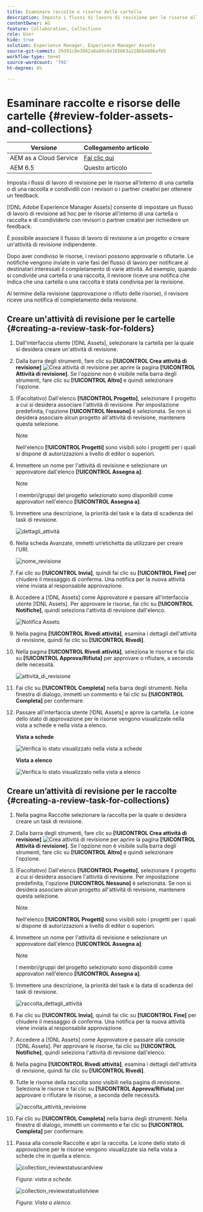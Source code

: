 ```yaml
---
title: Esaminare raccolte e risorse delle cartelle
description: Imposta i flussi di lavoro di revisione per le risorse all’interno di una cartella o di una raccolta e condividili con i revisori o i partner creativi per ottenere un feedback.
contentOwner: AG
feature: Collaboration, Collections
role: User
hide: true
solution: Experience Manager, Experience Manager Assets
source-git-commit: 29391c8e3042a8a04c64165663a228bb4886afb5
workflow-type: tm+mt
source-wordcount: '791'
ht-degree: 6%

---
```


# Esaminare raccolte e risorse delle cartelle {#review-folder-assets-and-collections}

| Versione | Collegamento articolo |
| -------- | ---------------------------- |
| AEM as a Cloud Service | [Fai clic qui](https://experienceleague.adobe.com/docs/experience-manager-cloud-service/content/assets/manage/bulk-approval.html?lang=en) |
| AEM 6.5 | Questo articolo |

Imposta i flussi di lavoro di revisione per le risorse all’interno di una cartella o di una raccolta e condividili con i revisori o i partner creativi per ottenere un feedback.

[!DNL Adobe Experience Manager Assets] consente di impostare un flusso di lavoro di revisione ad hoc per le risorse all&#39;interno di una cartella o raccolta e di condividerlo con revisori o partner creativi per richiedere un feedback.

È possibile associare il flusso di lavoro di revisione a un progetto o creare un&#39;attività di revisione indipendente.

Dopo aver condiviso le risorse, i revisori possono approvarle o rifiutarle. Le notifiche vengono inviate in varie fasi del flusso di lavoro per notificare ai destinatari interessati il completamento di varie attività. Ad esempio, quando si condivide una cartella o una raccolta, il revisore riceve una notifica che indica che una cartella o una raccolta è stata condivisa per la revisione.

Al termine della revisione (approvazione o rifiuto delle risorse), il revisore riceve una notifica di completamento della revisione.

## Creare un&#39;attività di revisione per le cartelle {#creating-a-review-task-for-folders}

1. Dall&#39;interfaccia utente [!DNL Assets], selezionare la cartella per la quale si desidera creare un&#39;attività di revisione.
1. Dalla barra degli strumenti, fare clic su **[!UICONTROL Crea attività di revisione]** ![Crea attività di revisione](assets/do-not-localize/create-review-task.png) per aprire la pagina **[!UICONTROL Attività di revisione]**. Se l&#39;opzione non è visibile nella barra degli strumenti, fare clic su **[!UICONTROL Altro]** e quindi selezionare l&#39;opzione.

1. (Facoltativo) Dall&#39;elenco **[!UICONTROL Progetto]**, selezionare il progetto a cui si desidera associare l&#39;attività di revisione. Per impostazione predefinita, l&#39;opzione **[!UICONTROL Nessuno]** è selezionata. Se non si desidera associare alcun progetto all&#39;attività di revisione, mantenere questa selezione.

   >[!NOTE]
   >
   >Nell&#39;elenco **[!UICONTROL Progetti]** sono visibili solo i progetti per i quali si dispone di autorizzazioni a livello di editor o superiori.

1. Immettere un nome per l&#39;attività di revisione e selezionare un approvatore dall&#39;elenco **[!UICONTROL Assegna a]**.

   >[!NOTE]
   >
   >I membri/gruppi del progetto selezionato sono disponibili come approvatori nell&#39;elenco **[!UICONTROL Assegna a]**.

1. Immettere una descrizione, la priorità del task e la data di scadenza del task di revisione.

   ![dettagli_attività](assets/task_details.png)

1. Nella scheda Avanzate, immetti un’etichetta da utilizzare per creare l’URI.

   ![nome_revisione](assets/review_name.png)

1. Fai clic su **[!UICONTROL Invia]**, quindi fai clic su **[!UICONTROL Fine]** per chiudere il messaggio di conferma. Una notifica per la nuova attività viene inviata al responsabile approvazione.
1. Accedere a [!DNL Assets] come Approvatore e passare all&#39;interfaccia utente [!DNL Assets]. Per approvare le risorse, fai clic su **[!UICONTROL Notifiche]**, quindi seleziona l&#39;attività di revisione dall&#39;elenco.

   ![Notifica Assets](assets/aemAssetsNotification.png)

1. Nella pagina **[!UICONTROL Rivedi attività]**, esamina i dettagli dell&#39;attività di revisione, quindi fai clic su **[!UICONTROL Rivedi]**.
1. Nella pagina **[!UICONTROL Rivedi attività]**, seleziona le risorse e fai clic su **[!UICONTROL Approva/Rifiuta]** per approvare o rifiutare, a seconda delle necessità.

   ![attività_di_revisione](assets/review_task.png)

1. Fai clic su **[!UICONTROL Completa]** nella barra degli strumenti. Nella finestra di dialogo, immetti un commento e fai clic su **[!UICONTROL Completa]** per confermare.
1. Passare all&#39;interfaccia utente [!DNL Assets] e aprire la cartella. Le icone dello stato di approvazione per le risorse vengono visualizzate nella vista a schede e nella vista a elenco.

   **Vista a schede**

   ![Verifica lo stato visualizzato nella vista a schede](assets/chlimage_1-404.png)

   **Vista a elenco**

   ![Verifica lo stato visualizzato nella vista a elenco](assets/review_status_listview.png)

## Creare un’attività di revisione per le raccolte {#creating-a-review-task-for-collections}

1. Nella pagina Raccolte selezionare la raccolta per la quale si desidera creare un task di revisione.
1. Dalla barra degli strumenti, fare clic su **[!UICONTROL Crea attività di revisione]** ![Crea attività di revisione](assets/do-not-localize/create-review-task.png) per aprire la pagina **[!UICONTROL Attività di revisione]**. Se l&#39;opzione non è visibile sulla barra degli strumenti, fare clic su **[!UICONTROL Altro]** e quindi selezionare l&#39;opzione.

1. (Facoltativo) Dall&#39;elenco **[!UICONTROL Progetto]**, selezionare il progetto a cui si desidera associare l&#39;attività di revisione. Per impostazione predefinita, l&#39;opzione **[!UICONTROL Nessuno]** è selezionata. Se non si desidera associare alcun progetto all&#39;attività di revisione, mantenere questa selezione.

   >[!NOTE]
   >
   >Nell&#39;elenco **[!UICONTROL Progetti]** sono visibili solo i progetti per i quali si dispone di autorizzazioni a livello di editor o superiori.

1. Immettere un nome per l&#39;attività di revisione e selezionare un approvatore dall&#39;elenco **[!UICONTROL Assegna a]**.

   >[!NOTE]
   >
   >I membri/gruppi del progetto selezionato sono disponibili come approvatori nell&#39;elenco **[!UICONTROL Assegna a]**.

1. Immettere una descrizione, la priorità del task e la data di scadenza del task di revisione.

   ![raccolta_dettagli_attività](assets/task_details-collection.png)

1. Fai clic su **[!UICONTROL Invia]**, quindi fai clic su **[!UICONTROL Fine]** per chiudere il messaggio di conferma. Una notifica per la nuova attività viene inviata al responsabile approvazione.
1. Accedere a [!DNL Assets] come Approvatore e passare alla console [!DNL Assets]. Per approvare le risorse, fai clic su **[!UICONTROL Notifiche]**, quindi seleziona l&#39;attività di revisione dall&#39;elenco.
1. Nella pagina **[!UICONTROL Rivedi attività]**, esamina i dettagli dell&#39;attività di revisione, quindi fai clic su **[!UICONTROL Rivedi]**.
1. Tutte le risorse della raccolta sono visibili nella pagina di revisione. Seleziona le risorse e fai clic su **[!UICONTROL Approva/Rifiuta]** per approvare o rifiutare le risorse, a seconda delle necessità.

   ![raccolta_attività_revisione](assets/review_task_collection.png)

1. Fai clic su **[!UICONTROL Completa]** nella barra degli strumenti. Nella finestra di dialogo, immetti un commento e fai clic su **[!UICONTROL Completa]** per confermare.
1. Passa alla console Raccolte e apri la raccolta. Le icone dello stato di approvazione per le risorse vengono visualizzate sia nella vista a schede che in quella a elenco.

   ![collection_reviewstatuscardview](assets/collection_reviewstatuscardview.png)

   *Figura: vista a schede.*

   ![collection_reviewstatuslistview](assets/collection_reviewstatuslistview.png)

   *Figura: Vista a elenco.*
